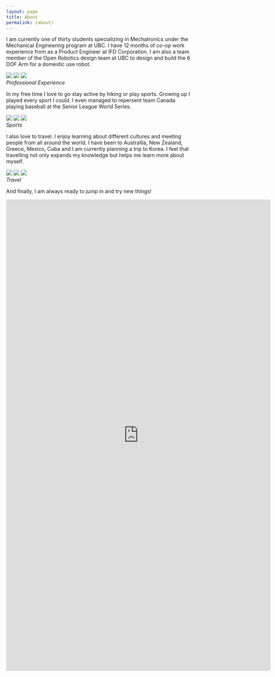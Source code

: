 ```yaml
---
layout: page
title: About
permalink: /about/
---
```


I am currently one of thirty students specializing in Mechatronics under the Mechanical Engineering
program at UBC. I have 12 months of co-op work experience from as a Product Engineer at IFD Corporation. I am also a team member of the Open Robotics design team at UBC to design and build the 6 DOF Arm for a domestic use robot.

<div class="gallery-box">
  <div class="gallery">
    <img src="/images/ubc.jpg" loading="lazy">
    <img src="/images/gallery-2.jpg" loading="lazy">
    <img src="/images/openrobotics.jpg" loading="lazy">
  </div>
  <em>Professional Experience</em>
</div>

In my free time I love to go stay active by hiking or play sports. Growing up I played every sport I could. I even managed to repersent team Canada playing baseball at the Senior League World Series.


<div class="gallery-box">
  <div class="gallery">
    <img src="/images/105.jpg" loading="lazy">
    <img src="/images/100.jpg" loading="lazy">
    <img src="/images/103.jpg" loading="lazy">
  </div>
  <em>Sports</em>
</div>

I also love to travel. I enjoy learning about different cultures and meeting people from all around the world. I have been to Australlia, New Zealand, Greece, Mexico, Cuba and I am currently planning a trip to Korea. I feel that travelling not only expands my knowledge but helps me learn more about myself.

<div class="gallery-box">
  <div class="gallery">
    <img src="/images/korea.jpg" loading="lazy">
    <img src="/images/200.JPG" loading="lazy">
    <img src="/images/203.jpg" loading="lazy">
  </div>
  <em>Travel</em>
</div>

And finally, I am always ready to jump in and try new things!

<p><iframe src="https://player.vimeo.com/video/716220081?h=8bc99c326a&amp;title=0&amp;byline=0&amp;portrait=0&amp;speed=0&amp;badge=0&amp;autopause=0&amp;player_id=0&amp;app_id=58479" width="720" height="1280" frameborder="0" allow="autoplay; fullscreen; picture-in-picture" allowfullscreen title="Bungee Jumping in New Zealand"></iframe></p>
